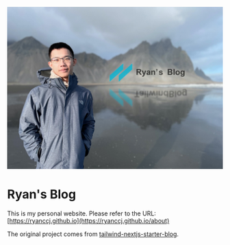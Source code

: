 ![blog-banner](/public/static/images/title.jpg)

# Ryan's Blog

This is my personal website. Please refer to the URL: [https://ryanccj.github.io](https://ryanccj.github.io/about)

The original project comes from [tailwind-nextjs-starter-blog](https://github.com/timlrx/tailwind-nextjs-starter-blog).
